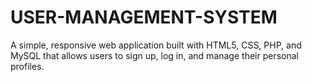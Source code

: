 # USER-MANAGEMENT-SYSTEM
A simple, responsive web application built with HTML5, CSS, PHP, and MySQL that allows users to sign up, log in, and manage their personal profiles.
